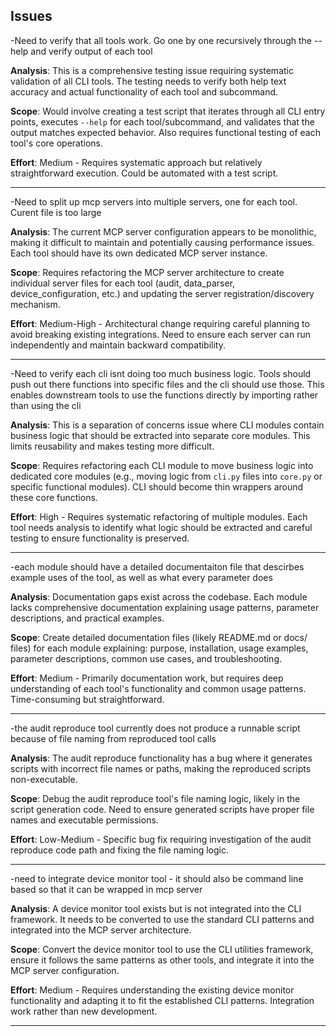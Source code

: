 ## Issues

-Need to verify that all tools work. Go one by one recursively through the --help and verify output of each tool

**Analysis**: This is a comprehensive testing issue requiring systematic validation of all CLI tools. The testing needs to verify both help text accuracy and actual functionality of each tool and subcommand.

**Scope**: Would involve creating a test script that iterates through all CLI entry points, executes `--help` for each tool/subcommand, and validates that the output matches expected behavior. Also requires functional testing of each tool's core operations.

**Effort**: Medium - Requires systematic approach but relatively straightforward execution. Could be automated with a test script.

---

-Need to split up mcp servers into multiple servers, one for each tool. Curent file is too large

**Analysis**: The current MCP server configuration appears to be monolithic, making it difficult to maintain and potentially causing performance issues. Each tool should have its own dedicated MCP server instance.

**Scope**: Requires refactoring the MCP server architecture to create individual server files for each tool (audit, data_parser, device_configuration, etc.) and updating the server registration/discovery mechanism.

**Effort**: Medium-High - Architectural change requiring careful planning to avoid breaking existing integrations. Need to ensure each server can run independently and maintain backward compatibility.

---

-Need to verify each cli isnt doing too much business logic. Tools should push out there functions into specific files and the cli should use those. This enables downstream tools to use the functions directly by importing rather than using the cli

**Analysis**: This is a separation of concerns issue where CLI modules contain business logic that should be extracted into separate core modules. This limits reusability and makes testing more difficult.

**Scope**: Requires refactoring each CLI module to move business logic into dedicated core modules (e.g., moving logic from `cli.py` files into `core.py` or specific functional modules). CLI should become thin wrappers around these core functions.

**Effort**: High - Requires systematic refactoring of multiple modules. Each tool needs analysis to identify what logic should be extracted and careful testing to ensure functionality is preserved.

---

-each module should have a detailed documentaiton file that descirbes example uses of the tool, as well as what every parameter does

**Analysis**: Documentation gaps exist across the codebase. Each module lacks comprehensive documentation explaining usage patterns, parameter descriptions, and practical examples.

**Scope**: Create detailed documentation files (likely README.md or docs/ files) for each module explaining: purpose, installation, usage examples, parameter descriptions, common use cases, and troubleshooting.

**Effort**: Medium - Primarily documentation work, but requires deep understanding of each tool's functionality and common usage patterns. Time-consuming but straightforward.

---

-the audit reproduce tool currently does not produce a runnable script because of file naming from reproduced tool calls

**Analysis**: The audit reproduce functionality has a bug where it generates scripts with incorrect file names or paths, making the reproduced scripts non-executable.

**Scope**: Debug the audit reproduce tool's file naming logic, likely in the script generation code. Need to ensure generated scripts have proper file names and executable permissions.

**Effort**: Low-Medium - Specific bug fix requiring investigation of the audit reproduce code path and fixing the file naming logic.

---

-need to integrate device monitor tool - it should also be command line based so that it can be wrapped in mcp server

**Analysis**: A device monitor tool exists but is not integrated into the CLI framework. It needs to be converted to use the standard CLI patterns and integrated into the MCP server architecture.

**Scope**: Convert the device monitor tool to use the CLI utilities framework, ensure it follows the same patterns as other tools, and integrate it into the MCP server configuration.

**Effort**: Medium - Requires understanding the existing device monitor functionality and adapting it to fit the established CLI patterns. Integration work rather than new development.

---